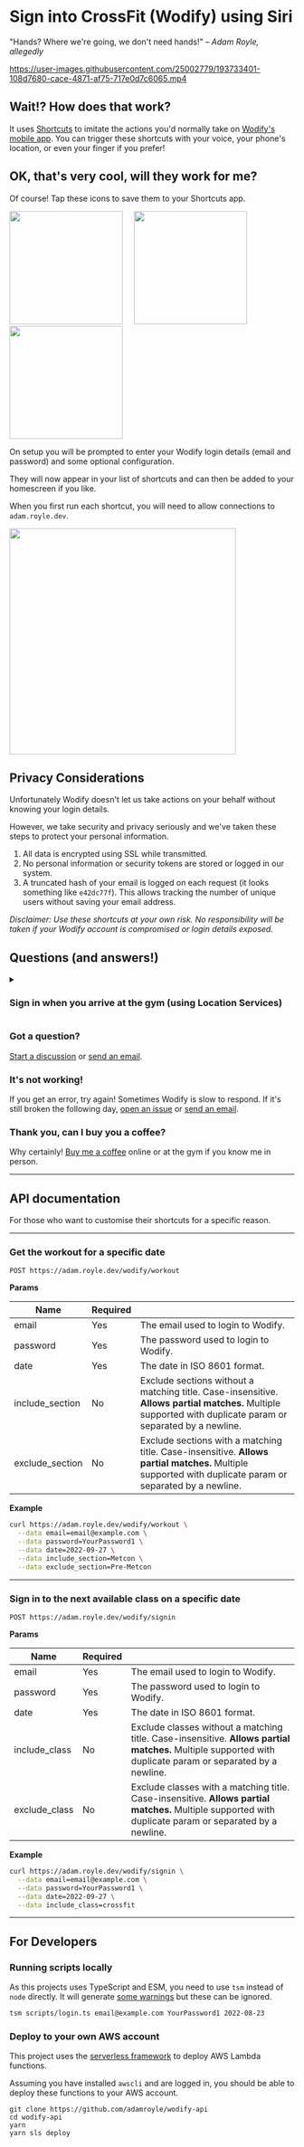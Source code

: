 # Sign into CrossFit (Wodify) using Siri

"Hands? Where we're going, we don't need hands!" – *Adam Royle, allegedly*

https://user-images.githubusercontent.com/25002779/193733401-108d7680-cace-4871-af75-717e0d7c6065.mp4

## Wait!? How does that work?

It uses [Shortcuts](https://support.apple.com/en-au/guide/shortcuts/welcome/ios) to imitate the actions you'd normally take on [Wodify's mobile app](https://www.wodify.com/products/mobile-app). You can trigger these shortcuts with your voice, your phone's location, or even your finger if you prefer!

## OK, that's very cool, will they work for me?

Of course! Tap these icons to save them to your Shortcuts app.

<p>
<a href="https://www.icloud.com/shortcuts/9ccd608d101244b190e8c72b5efb8fcd"><img src="https://user-images.githubusercontent.com/25002779/194006190-03cd4606-6a92-486a-87e0-60798a13ad61.png" width="200" /></a>
&nbsp;&nbsp;&nbsp;
<a href="https://www.icloud.com/shortcuts/bb1346c13eea47dabde31d415d9e19eb"><img src="https://user-images.githubusercontent.com/25002779/194006197-9d2a3b18-4658-4998-b6ea-99799d513750.png" width="200" /></a>
&nbsp;&nbsp;&nbsp;
  <a href="https://www.icloud.com/shortcuts/5ed9d6f634324547b86b2b1ece65510a"><img src="https://user-images.githubusercontent.com/25002779/194006203-8642e8ce-5902-4f1c-808d-e290c4490b04.png" width="200" /></a>
</p>

On setup you will be prompted to enter your Wodify login details (email and password) and some optional configuration.

They will now appear in your list of shortcuts and can then be added to your homescreen if you like.

When you first run each shortcut, you will need to allow connections to `adam.royle.dev`.

<img src="https://user-images.githubusercontent.com/25002779/194011680-48b2132b-c4c8-493a-8888-bb823ff19817.png" width="400" />

## Privacy Considerations

Unfortunately Wodify doesn't let us take actions on your behalf without knowing your login details.

However, we take security and privacy seriously and we've taken these steps to protect your personal information.

1. All data is encrypted using SSL while transmitted.
2. No personal information or security tokens are stored or logged in our system.
3. A truncated hash of your email is logged on each request (it looks something like `e42dc77f`). This allows tracking the number of unique users without saving your email address.

*Disclaimer: Use these shortcuts at your own risk. No responsibility will be taken if your Wodify account is compromised or login details exposed.*

## Questions (and answers!)

<details><summary>

### Sign in when you arrive at the gym (using Location Services)</summary>

You can create a personal automation that will sign you into the next class when you arrive at the gym. A story in pictures!

<img src="https://user-images.githubusercontent.com/25002779/193749886-8b25137c-569f-4c7f-a953-5c7a03a8ec7d.png" width="250" />
<img src="https://user-images.githubusercontent.com/25002779/193749891-46bad621-1593-4d23-9b93-cc6e4686c20f.png" width="250" />
<img src="https://user-images.githubusercontent.com/25002779/193749894-19edfb84-4fa5-4d70-ac1f-76c199e77b2a.png" width="250" />
<img src="https://user-images.githubusercontent.com/25002779/193749895-499a9bf8-adeb-4a7b-bfc4-594aec18ff73.png" width="250" />
<img src="https://user-images.githubusercontent.com/25002779/193749897-28f9b530-a649-46bf-898b-4e9c697336ac.png" width="250" />
<img src="https://user-images.githubusercontent.com/25002779/193749898-c759f62c-5227-47cb-8981-9ef073a636b5.png" width="250" />
<img src="https://user-images.githubusercontent.com/25002779/193749900-d7afd777-91d4-46be-bae5-87e9617d3071.png" width="250" />
</details>

### Got a question?

[Start a discussion](https://github.com/adamroyle/wodify-api/discussions) or [send an email](adam@royle.dev).

### It's not working!</summary>

If you get an error, try again! Sometimes Wodify is slow to respond. If it's still broken the following day, [open an issue](https://github.com/adamroyle/wodify-api/issues) or [send an email](adam@royle.dev).
   
### Thank you, can I buy you a coffee?

Why certainly! [Buy me a coffee](https://ko-fi.com/adamroyle) online or at the gym if you know me in person.

---

## API documentation

For those who want to customise their shortcuts for a specific reason.

---

### Get the workout for a specific date

```
POST https://adam.royle.dev/wodify/workout
```

**Params**

| Name            | Required |                                                                                                                                                             |
| --------------- | -------- | ----------------------------------------------------------------------------------------------------------------------------------------------------------- |
| email           | Yes      | The email used to login to Wodify.                                                                                                                          |
| password        | Yes      | The password used to login to Wodify.                                                                                                                       |
| date            | Yes      | The date in ISO 8601 format.                                                                                                                                |
| include_section | No       | Exclude sections without a matching title. Case-insensitive. **Allows partial matches.** Multiple supported with duplicate param or separated by a newline. |
| exclude_section | No       | Exclude sections with a matching title. Case-insensitive. **Allows partial matches.** Multiple supported with duplicate param or separated by a newline.    |

**Example**

```sh
curl https://adam.royle.dev/wodify/workout \
  --data email=email@example.com \
  --data password=YourPassword1 \
  --data date=2022-09-27 \
  --data include_section=Metcon \
  --data exclude_section=Pre-Metcon
```

---

### Sign in to the next available class on a specific date

```
POST https://adam.royle.dev/wodify/signin
```

**Params**

| Name          | Required |                                                                                                                                                            |
| ------------- | -------- | ---------------------------------------------------------------------------------------------------------------------------------------------------------- |
| email         | Yes      | The email used to login to Wodify.                                                                                                                         |
| password      | Yes      | The password used to login to Wodify.                                                                                                                      |
| date          | Yes      | The date in ISO 8601 format.                                                                                                                               |
| include_class | No       | Exclude classes without a matching title. Case-insensitive. **Allows partial matches.** Multiple supported with duplicate param or separated by a newline. |
| exclude_class | No       | Exclude classes with a matching title. Case-insensitive. **Allows partial matches.** Multiple supported with duplicate param or separated by a newline.    |

**Example**

```sh
curl https://adam.royle.dev/wodify/signin \
  --data email=email@example.com \
  --data password=YourPassword1 \
  --data date=2022-09-27 \
  --data include_class=crossfit
```

---

## For Developers

### Running scripts locally

As this projects uses TypeScript and ESM, you need to use `tsm` instead of `node` directly. It will generate [some warnings](https://github.com/lukeed/tsm/issues/12) but these can be ignored.

```sh
tsm scripts/login.ts email@example.com YourPassword1 2022-08-23
```

### Deploy to your own AWS account

This project uses the [serverless framework](https://www.serverless.com/framework/docs/getting-started) to deploy AWS Lambda functions.

Assuming you have installed `awscli` and are logged in, you should be able to deploy these functions to your AWS account.

```
git clone https://github.com/adamroyle/wodify-api
cd wodify-api
yarn
yarn sls deploy
```
